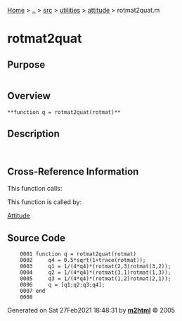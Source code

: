 [Home](../../../../../index.md) \> [..](#) \> [src](../../../../../documentation.md) \> [utilities](#)
\> [attitude](index.md) \> rotmat2quat.m



# rotmat2quat

## Purpose 

``` 
```

## Overview 

``` 
**function q = rotmat2quat(rotmat)**
```

## Description 

```
 

```

## Cross-Reference Information 

This function calls:

This function is called by:

   [Attitude](Attitude.md)

## Source Code 

```
    0001 function q = rotmat2quat(rotmat)
    0002     q4 = 0.5*sqrt(1+trace(rotmat));
    0003     q1 = 1/(4*q4)*(rotmat(2,3)rotmat(3,2));
    0004     q2 = 1/(4*q4)*(rotmat(3,1)rotmat(1,3));
    0005     q3 = 1/(4*q4)*(rotmat(1,2)rotmat(2,1));
    0006     q = [q1;q2;q3;q4];
    0007 end
    0008
```



Generated on Sat 27Feb2021 18:48:31 by
**[m2html](http://www.artefact.tk/software/matlab/m2html/ "Matlab Documentation in HTML")**
© 2005